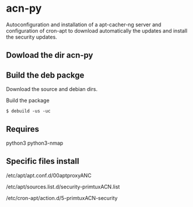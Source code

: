 # acn-py
Autoconfiguration and installation of a apt-cacher-ng server and configuration of cron-apt to download automatically the updates and install the security updates.

## Dowload the dir acn-py

## Build the deb packge
Download the source and debian dirs.

Build the package

```
$ debuild -us -uc
```

## Requires
python3
python3-nmap

## Specific files install
/etc/apt/apt.conf.d/00aptproxyANC 

/etc/apt/sources.list.d/security-primtuxACN.list 

/etc/cron-apt/action.d/5-primtuxACN-security




